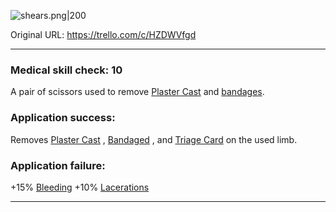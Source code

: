 ![shears.png\|200](/Items/Trauma%20Shears%20-%20Attachments/6718845db30472d958dd7cfa.png)

Original URL: https://trello.com/c/HZDWVfgd

---

### Medical skill check: 10

A pair of scissors used to remove [Plaster Cast](../Extremities/Plaster%20Cast.md) and [bandages]([Bandaged](../Any%20bodypart/Bandaged.md) "‌").

### Application success:

Removes [Plaster Cast](../Extremities/Plaster%20Cast.md) , [Bandaged](../Any%20bodypart/Bandaged.md) , and [Triage Card](../Surgery%20Plus%20Expansion/Triage%20Card.md) on the used limb.

### Application failure:

\+15% [Bleeding](../Any%20bodypart/Bleeding.md)
\+10% [Lacerations]([Wounds](../Any%20bodypart/archived/Wounds.md) "‌")

---

